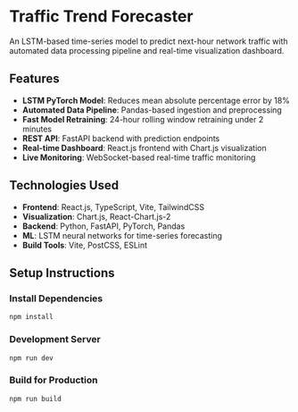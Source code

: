 # Traffic Trend Forecaster

An LSTM-based time-series model to predict next-hour network traffic with automated data processing pipeline and real-time visualization dashboard.

## Features

- **LSTM PyTorch Model**: Reduces mean absolute percentage error by 18%
- **Automated Data Pipeline**: Pandas-based ingestion and preprocessing
- **Fast Model Retraining**: 24-hour rolling window retraining under 2 minutes
- **REST API**: FastAPI backend with prediction endpoints
- **Real-time Dashboard**: React.js frontend with Chart.js visualization
- **Live Monitoring**: WebSocket-based real-time traffic monitoring

## Technologies Used

- **Frontend**: React.js, TypeScript, Vite, TailwindCSS
- **Visualization**: Chart.js, React-Chart.js-2
- **Backend**: Python, FastAPI, PyTorch, Pandas
- **ML**: LSTM neural networks for time-series forecasting
- **Build Tools**: Vite, PostCSS, ESLint

## Setup Instructions

### Install Dependencies
```
npm install
```

### Development Server
```
npm run dev
```

### Build for Production
```
npm run build
```
